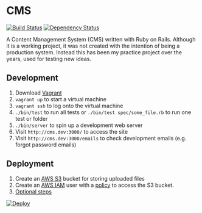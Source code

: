 # CMS

[![Build Status](https://travis-ci.org/obduk/cms.png?branch=master)](https://travis-ci.org/obduk/cms)
[![Dependency Status](https://gemnasium.com/obduk/cms.png)](https://gemnasium.com/obduk/cms)

A Content Management System (CMS) written with Ruby on Rails. Although it is a
working project, it was not created with the intention of being a production
system. Instead this has been my practice project over the years, used for
testing new ideas.

## Development

1. Download [Vagrant](https://www.vagrantup.com/)
1. `vagrant up` to start a virtual machine
1. `vagrant ssh` to log onto the virtual machine
1. `./bin/test` to run all tests or `./bin/test spec/some_file.rb` to run one test or folder
1. `./bin/server` to spin up a development web server
1. Visit `http://cms.dev:3000/` to access the site
1. Visit `http://cms.dev:3000/emails` to check development emails (e.g. forgot password emails)

## Deployment

1. Create an [AWS S3](https://aws.amazon.com/s3/) bucket for storing uploaded files
1. Create an [AWS IAM](https://aws.amazon.com/documentation/iam/) user with a [policy](doc/iam_s3_policy.json) to access the S3 bucket.
1. [Optional steps](doc/optional.md)

[![Deploy](https://www.herokucdn.com/deploy/button.svg)](https://heroku.com/deploy)
